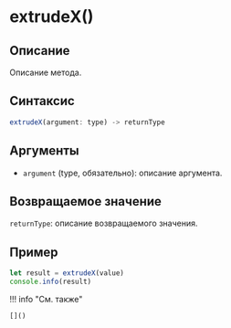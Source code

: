 # extrudeX()

## Описание
Описание метода.

## Синтаксис
```javascript
extrudeX(argument: type) -> returnType
```

## Аргументы
- `argument` (type, обязательно): описание аргумента.

## Возвращаемое значение
`returnType`: описание возвращаемого значения.

## Пример
```javascript linenums="1"
let result = extrudeX(value)
console.info(result)
```

!!! info "См. также"

    []()

